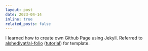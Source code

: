```yaml
---
layout: post 
date: 2023-04-14
inline: true
related_posts: false
---
```


I learned how to create own Github Page using Jekyll. Referred to [alshedivat/al-folio](https://github.com/alshedivat/al-folio) ([tutorial](https://www.youtube.com/watch?v=g6AJ9qPPoyc)) for template. 
